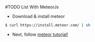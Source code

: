 #TODO List With MeteorJs

* Download & install meteor
```bash
$ curl https://install.meteor.com/ | sh
```
* Next, follow [meteor tutorial!](https://www.meteor.com/try)